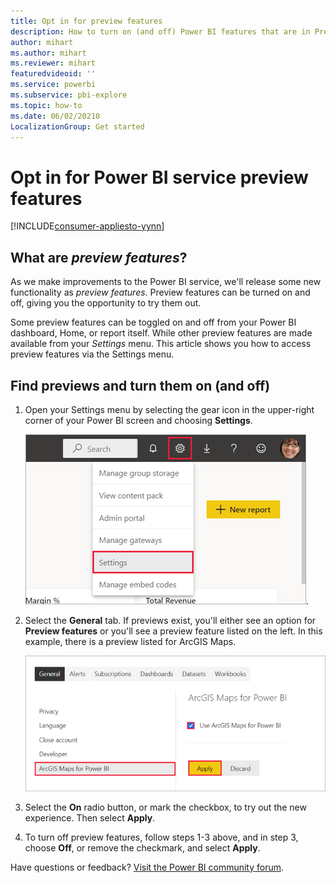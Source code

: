 ```yaml
---
title: Opt in for preview features
description: How to turn on (and off) Power BI features that are in Preview.
author: mihart
ms.author: mihart
ms.reviewer: mihart
featuredvideoid: ''
ms.service: powerbi
ms.subservice: pbi-explore
ms.topic: how-to
ms.date: 06/02/20210
LocalizationGroup: Get started
---
```

# Opt in for Power BI service preview features

[!INCLUDE[consumer-appliesto-yynn](../includes/consumer-appliesto-yynn.md)]

## What are *preview features*?
As we make improvements to the Power BI service, we'll release some new functionality as *preview features*. Preview features can be turned on and off, giving you the opportunity to try them out.

Some preview features can be toggled on and off from your Power BI dashboard, Home, or report itself. While other preview features are made available from your *Settings* menu. This article shows you how to access preview features via the Settings menu.

## Find previews and turn them on (and off)
1. Open your Settings menu by selecting the gear icon in the upper-right corner of your Power BI screen and choosing **Settings**.
   
   ![Settings menu](./media/end-user-preview-features/power-bi-preview-setting.png).
2. Select the **General** tab. If previews exist, you'll either see an option for **Preview features** or you'll see a preview feature listed on the left.  In this example, there is a preview listed for ArcGIS Maps. 
   
   ![General tab](./media/end-user-preview-features/power-bi-preview-arcgis.png)
3. Select the **On** radio button, or mark the checkbox, to try out the new experience. Then select **Apply**.
4. To turn off preview features, follow steps 1-3 above, and in step 3, choose **Off**, or remove the checkmark, and select **Apply**.


Have questions or feedback? [Visit the Power BI community forum](https://community.powerbi.com/t5/Navigation-Preview-Forum/bd-p/NavigationPreview).

